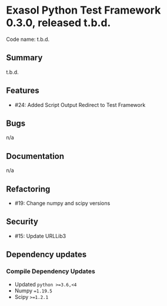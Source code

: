 # Exasol Python Test Framework 0.3.0, released t.b.d.
 
Code name: t.b.d.

## Summary

t.b.d.

## Features

 - #24: Added Script Output Redirect to Test Framework 

## Bugs

n/a

## Documentation

n/a

## Refactoring

 - #19: Change numpy and scipy versions

## Security
 - #15: Update URLLib3

## Dependency updates

### Compile Dependency Updates

* Updated `python >=3.6,<4`
* Numpy `=1.19.5`
* Scipy `>=1.2.1`
